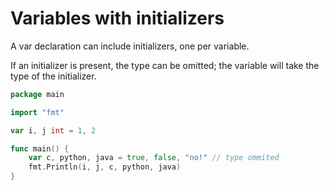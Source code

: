 # Variables with initializers

A var declaration can include initializers, one per variable.

If an initializer is present, the type can be omitted; the variable will take the type of the initializer.

```go
package main

import "fmt"

var i, j int = 1, 2

func main() {
	var c, python, java = true, false, "no!" // type ommited
	fmt.Println(i, j, c, python, java)
}
```



